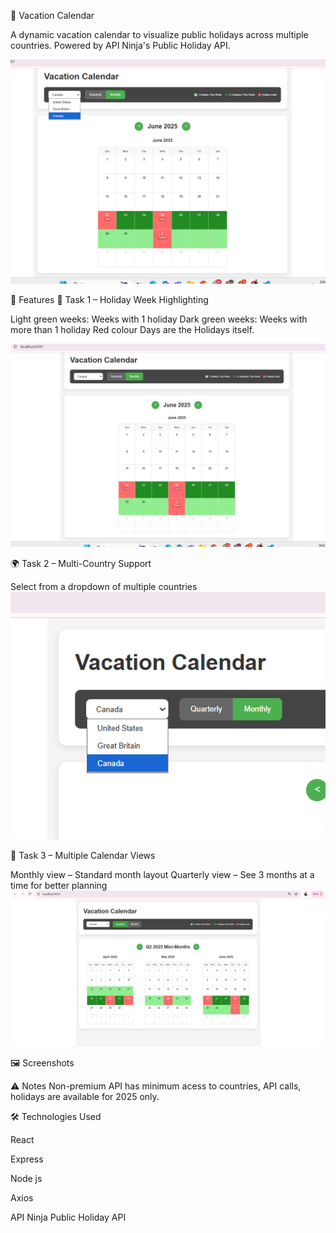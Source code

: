 🌴 Vacation Calendar 

A dynamic vacation calendar to visualize public holidays across multiple countries. Powered by API Ninja's Public Holiday API.

![Holiday Week Highlighting](https://github.com/Ayush1thakur/WissenAssignment-AyushThakur-2210990205/blob/main/snapshots/10%20(1).png)

🚀 Features
🎨 Task 1 – Holiday Week Highlighting

Light green weeks: Weeks with 1 holiday
Dark green weeks: Weeks with more than 1 holiday
Red colour Days are the Holidays itself.

![Quarterly View](https://github.com/Ayush1thakur/WissenAssignment-AyushThakur-2210990205/blob/main/snapshots/10%20(4).png)

🌍 Task 2 – Multi-Country Support

Select from a dropdown of multiple countries
![Monthly View](https://github.com/Ayush1thakur/WissenAssignment-AyushThakur-2210990205/blob/main/snapshots/10%20(3).png)

📅 Task 3 – Multiple Calendar Views

Monthly view – Standard month layout
Quarterly view – See 3 months at a time for better planning
![Country Dropdown](https://github.com/Ayush1thakur/WissenAssignment-AyushThakur-2210990205/blob/main/snapshots/10%20(2).png)


🖼 Screenshots


⚠️ Notes Non-premium API has minimum acess to countries, API calls, holidays are available for 2025 only.


🛠 Technologies Used

React

Express 

Node js

Axios

API Ninja Public Holiday API
